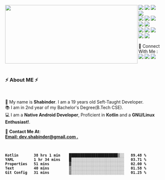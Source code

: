 <p>
  <img align="left" width="430" height="190" src="https://github-readme-stats.vercel.app/api?username=Shabinder&show_icons=true&hide_border=false&line_height=20&title_color=336791&icon_color=1b93c9&show_owner=true"/>
  <p >  
    <img src="https://img.shields.io/badge/-Kotlin-FA6400?style=flat-square&logo=kotlin&logoColor=white"/>
    <img src="https://img.shields.io/badge/-Java-EC4D37?style=flat-square&logo=java&logoColor=white"/>
    <img src="https://img.shields.io/badge/-Android%20Studio-42B883?style=flat-square&logo=Android&logoColor=white"/>
    <img src="https://img.shields.io/badge/-Firebase-F6820D?style=flat-square&logo=FireBase&logoColor=white"/><br/>
    <img src="https://img.shields.io/badge/-Github-181717?style=flat-square&logo=GitHub&logoColor=white"/>
    <img src="https://img.shields.io/badge/-Git-F44D27?style=flat-square&logo=Git&logoColor=white"/>
    <img src="https://img.shields.io/badge/-Slack-E01563?style=flat-square&logo=Slack&logoColor=white"/>
    <img src="https://img.shields.io/badge/-Spring-5e8d5a?style=flat-square&logo=Spring&logoColor=white"/>
    <img src="https://img.shields.io/badge/-HTML5-E34F26?style=flat-square&logo=HTML5&logoColor=white"/><br/>
    <img src="https://img.shields.io/badge/-CSS3-1572B6?style=flat-square&logo=CSS3&logoColor=white"/>
    <img src="https://img.shields.io/badge/-Manjaro-34BE5B?style=flat-square&logo=Manjaro&logoColor=white"/>
    <img src="https://img.shields.io/badge/-Debian-A80030?style=flat-square&logo=Debian&logoColor=white"/>
    <img src="https://img.shields.io/badge/-Postgresql-336791?style=flat-square&logo=Postgresql&logoColor=white"/>
    <!--<img src="https://img.shields.io/badge/-Google%20Cloud-4285F4?style=flat-square&logo=Google%20Cloud&logoColor=white"/>-->
    <img src="https://img.shields.io/badge/-Heroku-6762a6?style=flat-square&logo=heroku&logoColor=white"/>
  </p>
</p>
<p>
  📣 Connect With Me :<br/>
  <a href="mailto:dev.shabinder@gmail.com?subject=[GitHub]%20🔥%20Want%20To%20contact&body=Good%20Morning%20Shabinder%20..."><img src="https://img.shields.io/badge/e‑mail-D14836.svg?style=for-the-badge&logo=GMail&logoColor=white"/></a>
  <a href="https://instagram.com/mr.shabinder"><img src="https://img.shields.io/badge/instagram-E4405F.svg?style=for-the-badge&logo=instagram&logoColor=white"/></a>
  <a href="https://linkedin.com/in/shabinder"><img src="https://img.shields.io/badge/linkedin-0077B5.svg?style=for-the-badge&logo=linkedin&logoColor=white"/></a>
</p>
</br>
<h3>⚡️ About ME ⚡️</h3><br/>
<p>
  🧔 My name is <b>Shabinder</b>. I am a  19 years old Seft-Taught Developer.<br/>
  📚 I am in 2nd year of my Bachelor's Degree(B.Tech CSE).<br/>
  💻 I am a <b>Native Android Developer</b>, Proficient in <b>Kotlin</b> and a <b>GNU/Linux Enthusiast!</b>. <br/>
</p>
<p>
  🔗 <b>Contact Me At</b>: <br/>
  <b><a href="mailto:dev.shabinder@gmail.com">Email: </>dev.shabinder@gmail.com .</a></p><br/>
  
  <!--START_SECTION:waka-->
```text
Kotlin       38 hrs 1 min    ██████████████████████▒░░   89.48 % 
YAML         1 hr 34 mins    █░░░░░░░░░░░░░░░░░░░░░░░░   03.71 % 
Properties   51 mins         ▓░░░░░░░░░░░░░░░░░░░░░░░░   02.00 % 
Text         40 mins         ▒░░░░░░░░░░░░░░░░░░░░░░░░   01.58 % 
Git Config   31 mins         ▒░░░░░░░░░░░░░░░░░░░░░░░░   01.25 % 
```
<!--END_SECTION:waka-->
